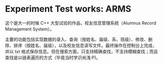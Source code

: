 # Experiment Test works: ARMS

这个是大一的时候 C++ 大型试验的作品，校友信息管理系统（Alumnus Record Management System）。

主要的功能包括实现数据的录入、查询（按姓名、届级、系、班级）、修改、删除、排序（按姓名、届级），以及校友信息读写文件。最终操作在控制台上完成，并以 txt 格式保存信息。但在搜索方面，只支持精确查找，不支持模糊查找；而且查找是以链表遍历的方式（毕竟当时学识尚浅:P)。

